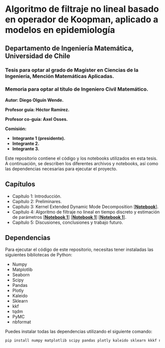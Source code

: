 # Algoritmo de filtraje no lineal basado en operador de Koopman, aplicado a modelos en epidemiología

## Departamento de Ingeniería Matemática, Universidad de Chile

### Tesis para optar al grado de Magíster en Ciencias de la Ingeniería, Mención Matemáticas Aplicadas.
### Memoria para optar al título de Ingeniero Civil Matemático.

**Autor: Diego Olguín Wende.**

**Profesor guía: Héctor Ramírez.**

**Profesor co-guía: Axel Osses.**

**Comisión:**

* **Integrante 1 (presidente).**
* **Integrante 2.**
* **Integrante 3.**

Este repositorio contiene el código y los notebooks utilizados en esta tesis. A continuación, se describen los diferentes archivos y notebooks, así como las dependencias necesarias para ejecutar el proyecto.

## Capítulos

* Capítulo 1: Introducción.
* Capítulo 2: Preliminares.
* Capítulo 3: Kernel Extended Dynamic Mode Decomposition [[**Notebook**](notebooks/chapter3.ipynb)].
* Capítulo 4: Algoritmo de filtraje no lineal en tiempo discreto y estimación de parámetros [[**Notebook 1**](notebooks/chapter4_1.ipynb)] [[**Notebook 1**](notebooks/chapter4_2.ipynb)] [[**Notebook 1**](notebooks/chapter4_3.ipynb)].
* Capítulo 5: Discusiones, conclusiones y trabajo futuro.

## Dependencias

Para ejecutar el código de este repositorio, necesitas tener instaladas las siguientes bibliotecas de Python:

- Numpy
- Matplotlib
- Seaborn
- Scipy
- Pandas
- Plotly
- Kaleido
- Sklearn
- kkf
- tqdm
- PyMC
- nbformat

Puedes instalar todas las dependencias utilizando el siguiente comando:

```sh
pip install numpy matplotlib scipy pandas plotly kaleido sklearn kkkf nbformat
